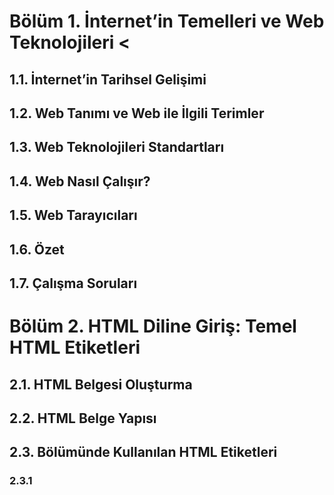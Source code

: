 # Bölüm 1. İnternet’in Temelleri ve  Web Teknolojileri &lt;

## 1.1.	İnternet’in Tarihsel Gelişimi
## 1.2.	Web Tanımı  ve Web ile İlgili  Terimler
## 1.3.	Web Teknolojileri Standartları
## 1.4.	Web Nasıl Çalışır?
## 1.5.	Web Tarayıcıları
## 1.6.	Özet
## 1.7.	Çalışma  Soruları


# Bölüm 2. HTML  Diline Giriş: Temel  HTML Etiketleri

## 2.1.	HTML Belgesi Oluşturma
## 2.2.	HTML Belge Yapısı
## 2.3.	<head> Bölümünde Kullanılan  HTML Etiketleri
### 2.3.1	<TITLE>  Etiketi
### 2.3.2	<META> Etiketi
## 2.4.	Başlık Oluşturma
## 2.5.	Paragraf Oluşturma
## 2.6.	Alt Satıra Geçirme  Etiketi
## 2.7.	Metinler  Arasına Boşluk Ekleme
## 2.8.	Yatay  Çizgi  Oluşturma (Horizontal Line)
## 2.9.	HTML Kodları  Arasına Açıklama Satırları Ekleme
## 2.10.	Yazı  Türleri Belirleme:   <Font> Etiketi
### 2.10.1	Font Büyüklüğü Belirleme  (size)
### 2.10.2	Font Türü Belirleme  (face)
### 2.10.3.  Font Rengi Belirleme  (color)
## 2.11.	Özet
## 2.12.	Çalışma  Soruları

  #Bölüm 3. HTML  İleri Düzey Etiketleri: Metin Biçimlendirme, Resimler, Linkler, İmler
##3.1.	Metin Biçimlendirme  Etiketleri	
###3.1.1.	Koyu Metin: <b> Etiketi	
###3.1.2.	İtalik  Metin (Sağa Yatık):  <i> Etiketi 	
###3.1.3.	Altı Çizili   Metin (Underlined): <u> Etiketi	
###3.1.4.	Üzeri  Çizili   Metin (Strike): <strike> Etiketi	
###3.1.5.	Eş  Aralıklı  Yazı  Türü  (truetype): <tt> Etiketi	
###3.1.6.	Üst Simge  (superscript): <sup> Etiketi	
###3.1.7.	Alt Simge  (subscript): <sub> Etiketi	
###3.1.8.	Etiketleri  Gruplamak:  <div> Etiketi	
##3.2.	HTML Belgelerine  Resim Ekleme	
###3.2.1.	<img> Etiketine  Ait Nitelikler	
###3.2.2.	HTML Belgelerine Eklenebilen Resim Dosya Türleri	
##3.3	HTML Belgelerinde  Link  (Bağlantı  ve Çapa) Oluşturma	
###3.3.1.	Resim Linkler	
###3.3.2.	Link  Kullanarak E-posta Gönderme	
##3.4.	Sıralı  ve Sırasız Listeler	
###3.4.1.	Sırasız  (Madde İmli)  Listeler 	
###3.4.2.	Sıralı  Listeler	
##3.5.	Özet	
##3.6.	Çalışma  Soruları	
#Bölüm 4. Tablo,  Çerçeve ve Formlar	
##4.1.	Tablo Oluşturma	
###4.1.1.	Tablolarda Sütun Başlıkları:   <th> Etiketi	
###4.1.2.	Cellpadding ve Cellspacing Nitelikleri	
###4.1.3.	Colspan ve Rowspan Nitelikleri	
###4.1.4.	Tablolarda Arka Plan Renkleri	
###4.1.5.	Tablolarda Uzunluk ve Yükseklik	
##4.2.	Çerçeveler (Frames)	
###4.2.1 Çerçeve Oluşturma	
###4.2.2.  Çerçevelerde  Name ve Target Nitelikleri	
##4.3.	HTML Formları	
###4.3.1.	Tek Satırlı  Metin Kutusu ve Parola Kutusu	
###4.3.2.	Çok Satırlı  Metin Kutusu	
###4.3.3.	Onay Kutusu ve Seçenek Düğmesi	
###4.3.4.	Açılan Kutu	
###4.3.5.	HTML Formlarda Butonlar	
##4.4.	Özet	
##4.5.	Çalışma  Soruları	
# 
#Bölüm 5. CSS ile HTML Biçimlendirme	
##5.1.	CSS Seçicileri	
##5.2.	Genel Seçiciler	
##5.3.	Sınıf Seçiciler	
##5.4.	Çoklu Stil Tanımlama	
##5.5.	Seçicileri  Gruplama	
##5.6.	CSS Nitelikleri  (Property)	
##5.7.	CSS  Kodlarının  HTML İçinde Kullanım  İekilleri 	
###5.7.1.	Gömülü  CSS  ( <style> Etiketi ile Kullanım)	
###5.7.2.	Satır İçi (Inline)  CSS 	
###5.7.3.	Harici CSS Dosyaları	
##5.8.	CSS  Stilleri  Etki Önceliği Sıralaması	
##5.9.	CSS Açıklama  Satırları	
##5.10.	Çeşitli CSS Örnekleri	
###5.10.1.	Arka Plan Rengi Değiştirme	
###5.10.2.	Yazı  Türü Değiştirme	
###5.10.3.	Yazı  Biçimi  Değiştirme	
###5.10.4.	Yazı   Türü Koyuluğunu Değiştirme	
###5.10.5.	Yazı   Türü Büyüklüğü Değiştirme	
###5.10.6.	Paragraf Girintisi Oluşturma	
###5.10.7.	Metinlerde Gölge Oluşturma	
###5.10.8.	Satır Yüksekliği Belirleme	
###5.10.9.	Linklerin  Renklerini  Belirleme	
##5.11.	Özet	
##5.12.	Çalışma  Soruları	
#Bölüm 6.  XML  Dili ve Özellikleri	
##6.1.	XML Dilinin  Özellikleri	
##6.2.	XML ile  HTML Arasındaki Farklar	
##6.3.	XML Dilinin  Olumlu  Yanları	
##6.4.	XML Dilinin  Olumsuz Yanları	
##6.5.	XML Belgeleri  Nasıl Çalışır?	
##6.6.	XML Dilinde  Etiketler	
##6.7.	XML Belgeleri  Oluşturma	
##6.8.	XML Belgede Ağaç yapısı	
##6.9.	XML Etiketi Tanımlama  Kuralları	
###6.9.1.	Kapatma Etiketi Kuralı	
###6.9.2.	Büyük-Küçük Harf Duyarlılığı	
###6.9.3.	Etiketlerin   Harf ile Başlaması	
###6.9.4.	Kök Eleman  Zorunluluğu	
##6.10.	Etiket  Yerine Nitelik Kullanma	
##6.11.	XML Belgelerinde Stil Oluşturma	
##6.12.	Özet	
##6.13.	Çalışma  Soruları	
#Bölüm 7. JavaScript Diline Giriş	
##7.1.	JavaScript Nedir?	
##7.2.	JavaScript Dilinin  Getirileri	
##7.3.	JavaScript Dilinin  Sınırlamaları	
##7.4.	JavaScript  Kodu Nasıl Oluşturulur?	
##7.5.	İlk JavaScript Programımız 	
###7.5.1.	Noktalı Virgül Kullanımı	
###7.5.2.	Büyük-Küçük Harf Duyarlılığı	
##7.6.	JavaScript Dilinde  Açıklamalar	
##7.7.	HTML Belge  İçinde JavaScript Kullanımı 	
###7.7.1.	Harici  Dosya Kullanarak JavaScript Eklemek	
##7.8.	JavaScript Dilinde  Değişkenler	
###7.8.1.	JavaScript  Değişken Adlandırma Kuralları	
##7.9.	Aritmetik  Operatörler	
##7.10.	Karşılaştırma Operatörleri	
##7.11.	Mantıksal Operatörler	
##7.12.	Koşul İfadeleri:  if...else 	
##7.13.	Üç İşleçli Operatör (? :) 	
##7.14.	switch..case Yapısı	
##7.15.	JavaScript  Dilinde for Döngüleri	
##7.16.	JavaScript  Dilinde while Döngüleri	
##7.17.	Özet	
##7.18.	Çalışma  Soruları	
# 
#Bölüm 8. Fonksiyon, Dizi ve Nesneler	
##8.1.	Fonksiyon Tanımlama	
##8.2.	Fonksiyon Çağırma	
##8.3.	Parametre Alan Fonksiyonlar	
##8.4.	Değer Döndüren/Gönderen Fonksiyonlar (return İfadesi) 	
##8.5.	Javascript Nesneleri: String  Nesnesi (String Object)	
###8.5.1.	String (Sözce) Uzunluğunu Bulmak	
###8.5.2.	Sözcenin  Belirli   Bir  Karakterine  Erişim: charAt() Metodu	
###8.5.3.	Sözceleri  Arka Arkaya Birleştirmek:  concat()	
###8.5.4.	Sözceleri  Belirli  Bir  Karaktere Göre Parçalamak: split()	
###8.5.5.	Sözceden  Alt Sözce Türetmek : substring()	
###8.5.6.	Sözcenin Tümünü Küçük veya Büyük Harfe Çevirme	
##8.6.	Javascript’te Diziler	
###8.6.1.	Dizilerin  Uzunluğu	
###8.6.2.	Dizilerin   Sıralanması: sort() Metodu	
##8.7.	Javascript’te Tarih Nesnesi	
##8.8.	Tarih Nesnesi Metotları	
###8.8.1.	getTime() Metodu	
###8.8.2.	getFullYear()  Metodu	
###8.8.3.	getDay() Metodu	
###8.8.4.	Diğer Tarih Metotları	
##8.8.	Özet	
##8.9.	Çalışma  Soruları	
#Bölüm 9. Javascript’te Olaylar, Pencere ve Formlar 	
##9.1.	Olay Kavramı	
###9.1.1.	onclick Olayı	
###9.1.2.	onsubmit Olayı	
###9.1.3.	onmouseover ve onmouseout Olayları	
###9.1.4.	Javascript Olayları Tablosu	
##9.2.	JavaScript Pencere Nesneleri	
###9.2.1.	window.alert() Penceresi	
###9.2.2.	window.confirm() Penceresi	
###9.2.3.	window.prompt() Penceresi	
###9.2.4.	window.print() Penceresi	
###9.2.5.	window.location() Metodu	
##9.3.	JavaScript ile  HTML Form Elemanlarından Bilgi Alma	
###9.3.1.	DOM  Seviye 1 Yöntemiyle   Form Alanlarına Erişim	
###9.3.2.	DOM  Seviye 2 Yöntemiyle   Form Alanlarına Erişim	
###9.3.3.	Javascript ile Form Denetleme	
##9.4	Özet	
##9.5	Çalışma Soruları	
#Bölüm 10. PHP için Sunucu Kurulumu	
##10.1.	PHP Nedir?	
##10.2.	PHP  Kodu Çalıştırabilmek  İçin Gerekli  Yazılımla r 	
##10.3.	WampServer Kurulumu	
##10.4.	Özet	
##10.5.	Çalışma Soruları	
#Bölüm 11. PHP'de Veri Türleri, Koşullar, Döngüler, Diziler ve Fonksiyonlar	
##11.1.	PHP dilinde Yorumlar	
##11.2.	Noktalı Virgül Kullanımı	
##11.3.	PHP Dilinde Değişkenler	
##11.4.	PHP  Değişken Adlandırma Kuralları	
##11.5.	PHP’de Sabitler	
##11.6.	Aritmetik Operatörler	
##11.7.	Karşılaştırma Operatörleri	
##11.8.	Mantıksal Operatörler	
##11.9.	Üç İşleçli Operatör 	
##11.10.	PHP Dilinde  Koşul İfadeleri 	
##11.11.	PHP Dilinde  switch case Yapısı	
##11.12.	PHP Dilinde  for Döngüleri	
##11.13.	PHP  Dilinde while Döngüleri	
##11.14.	PHP Dilinde  String (Sözce) İşlemleri 	
###11.14.1.	Sözce Birleştirme  Operatorü	
###11.14.2.	Sözce Uzunluğu Bulma: strlen() Fonksiyonu	
###11.14.3.	Sözce İçinde Sözce Arama: strpos() Fonksiyonu 	
##11.15.	PHP’de Diziler	
###11.15.1.	Sayısal İndisli Diziler 	
###11.15.2.	Çağrışımsal Diziler	
##11.16.	PHP’de Fonksiyon Tanımlama	
##11.17.	. Özet	
##11.18.	Çalışma  Soruları	
#Bölüm 12. PHP ile Form, Dosya ve XML İşlemleri HTML	
##12.1.	HTML Formlardan  Bilgi Almak	
##12.2.	GET  Metodu Kullanan Formlardan  Bilgi Almak	
##12.3.	POST  Metodu Kullanan Formlardan Bilgi Almak	
##12.4.	Kendi Kendisine Bilgi Gönderen Formlar	
##12.5.	extract() Kullanarak  Form İşlemleri 	
##12.6.	PHP’de Harici  Kod Dosyası Kullanımı	
###12.6.1.	include() Kullanımı	
###12.6.2.	require() Kullanımı	
##12.7.	PHP’de  Dosyalama İşlemleri 	
###12.7.1.	Dosya Açma ve Kapatma	
###12.7.2.	Dosyadan Okuma	
###12.7.3.	Dosyaya Yazma	
##12.8.	PHP  ile XML Dosya Kullanımı	
###12.8.1.	PHP  ile  XML Belge Oluşturma	
###12.8.2.	PHP  ile XML Belgeyi Okuma	
##12.9.	Özet	
##12.10.	Çalışma  Soruları	
#Bölüm 13. PHP ile Çerez ve Oturumlar	
##13.1.	Çerez Kavramı	
##13.2.	PHP’de Çerez Kullanımı	
##13.3.	PHP’de Çerezlere  Erişim	
##13.4.	PHP’de Çerezleri  Silmek	
##13.6.	PHP’de Oturum Yönetimi	
##13.7.	PHP’de Oturum Başlatma	
##13.8.	PHP’de Oturum Sonlandırma	
# 
##13.9.	Özet	
##13.10.	Çalışma  soruları	
#Bölüm 14: PHP ile MySQL kullanımı
##14.1.	Veritabanı Bağlantılı Tasarım:  3-Katmanlı Mimari	
##14.2.	MySQL Veritabanı Sunucusu	
##14.3.	phpMyAdmin Kullanarak MySQL’e Bağlanmak	
##14.4.	MySQL Sunucuda Veritabanı  ve Tablo Oluşturmak	
##14.5.	SQL  Dili  Kullanarak Veritabanı  ve Tablo Oluşturmak	
##14.6.	PHP  ile  MySQL Veritabanına Bağlanmak	
##14.7.	PHP  ile MySQL Veritabanına Bilgi Girmek	
##14.8.	PHP  ile MySQL Veritabanındaki  Tablolardan Bilgi Okumak	
##14.9.	PHP ile MySQL Veritabanındaki  Tablolardan Bilgi Silmek	
##14.10.	PHP ile  MySQL Veritabanındaki  Tablolarda Bilgi Güncelleme	
##14.11.	Özet	
##14.12.	Çalışma  Soruları	
#Bölüm 15. PHP-MySQL  ile Örnek Proje	
##15.1.	MySQL Veritabanı Oluşturulması	
##15.2.	MySQL Veritabanına Bağlantı	
##15.3.	Kullanıcı Kayıt Uygulaması	
##15.4.	Kullanıcı  Girişi (Login) Uygulaması	
##15.5.	Yetkilendirme   Sistemi  ile Personel Otomasyonu Entegrasyonu	
##15.6.	Özet	
#Bölüm 16. Mobil Uyumlu Web Uygulamaları Geliştirme
##16.1.	Bootstrap Nedir?	
##16.2.	Bootstrap Kurulumu	
###16.2.1.	Bootstrap’ı İndirerek Kullanma 	
###16.2.2.	Bootstrap’ı CDN üzerinden kullanma	
##16.3.	İlk Bootstrap Uygulaması 	
##16.4.	Bootstrap Hücre Yapısı	
##16.4.	Metin ve Arkaplan Renkleri	
##16.5.	Bootstrap Tablo İablonları	
##16.6.	Jumbotron Oluşturma	
##16.7.	Buton Oluşturma	
##16.8.	Resim Ekleme	
##16.9.	Panel Ekleme	
##16.10.	Navbar Ekleme	
##16.11.	Nav Ekleme	
##16.12.	Well Ekleme	
##16.13.	Web Sitesinin Mobil Cihazda Görünümü	
##16.14.	Diğer Bootstrap Bileşenleri	
##16.15.	PHP ile  Bootstrap Kullanımı	
##16.16.	Özet
##16.17.	Çalışma  Soruları		

